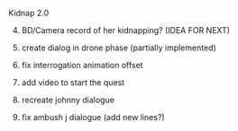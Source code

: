 Kidnap 2.0

4. BD/Camera record of her kidnapping? (IDEA FOR NEXT)

12. create dialog in drone phase (partially implemented)
13. fix interrogation animation offset
18. add video to start the quest

19. recreate johnny dialogue
20. fix ambush j dialogue (add new lines?)
